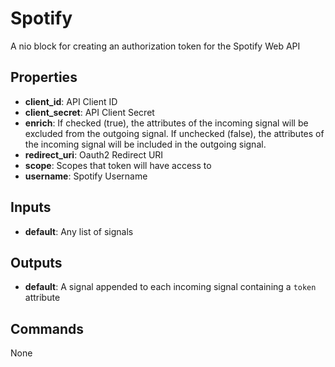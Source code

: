 Spotify
=======
A nio block for creating an authorization token for the Spotify Web API

Properties
----------
- **client_id**: API Client ID
- **client_secret**: API Client Secret
- **enrich**: If checked (true), the attributes of the incoming signal will be excluded from the outgoing signal. If unchecked (false), the attributes of the incoming signal will be included in the outgoing signal.
- **redirect_uri**: Oauth2 Redirect URI
- **scope**: Scopes that token will have access to
- **username**: Spotify Username

Inputs
------
- **default**: Any list of signals

Outputs
-------
- **default**: A signal appended to each incoming signal containing a `token` attribute

Commands
--------
None

